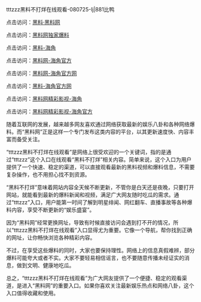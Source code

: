 tttzzz黑料不打烊在线观看-080725-lj|881比鸭

点击访问：<a href="https://heiliaotlyq53.pages.dev">黑料·黑料网</a>

点击访问：<a href="https://heiliaoyvnrda.pages.dev">黑料网独家爆料</a>

点击访问：<a href="https://heiliaokof3cy.pages.dev">黑料-海角</a>

点击访问：<a href="https://heiliaoxfe5rb.pages.dev">黑料网-海角官方</a>

点击访问：<a href="https://heiliao3gvg9x.pages.dev">黑料网-海角官方网</a>

点击访问：<a href="https://heiliaolvzlu3.pages.dev">黑料-海角官方网</a>

点击访问：<a href="https://heiliaokof3cy.pages.dev">黑料网精彩影视-海角</a>

点击访问：<a href="https://heiliaoubleqx.pages.dev">黑料网精彩影视-海角官方</a>

随着互联网的发展，越来越多网友喜欢通过网络获取最新的娱乐八卦和各种网络爆料。而“黑料网”正是这样一个专门发布这类内容的平台，以其更新速度快、内容丰富而备受关注。

“tttzzz黑料不打烊在线观看”是网络上很受欢迎的一个关键词，指的是通过“tttzzz”这个入口在线观看“黑料不打烊”相关内容。简单来说，这个入口为用户提供了一个快速、稳定的渠道，可以直接观看最新的黑料视频和爆料信息，不需要复杂操作，也不用担心找不到资源。

“黑料不打烊”意味着网站内容全天候不断更新，不管你是白天还是夜晚，只要打开网站，就能看到最新的爆料新闻和视频，满足广大网友随时吃瓜的需求。通过“tttzzz”入口，用户能第一时间了解到明星绯闻、网红翻车、直播事故等各种爆料内容，享受不断更新的“娱乐盛宴”。

因为“黑料网”经常更换网址，导致有时候直接访问会遇到打不开的情况，所以“tttzzz黑料不打烊在线观看”入口显得尤为重要。它像一个导航，帮你找到正确的网址，让你畅快浏览各种精彩内容。

不过，在享受这些爆料的同时，大家也要保持理性。网络上的信息真假难辨，部分爆料可能夸大或者不实。大家不要轻易相信谣言，也不要随意传播未经证实的消息，做到文明、健康地吃瓜。

总之，“tttzzz黑料不打烊在线观看”为广大网友提供了一个便捷、稳定的观看渠道，是进入“黑料网”的重要入口。如果你喜欢关注最新娱乐热点和网络八卦，这个入口值得收藏和使用。
